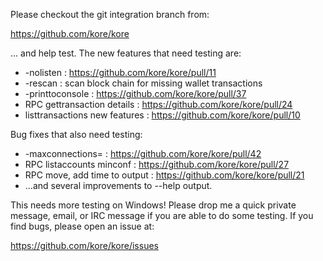 Please checkout the git integration branch from:

https://github.com/kore/kore

... and help test.  The new features that need testing are:

* -nolisten : https://github.com/kore/kore/pull/11
* -rescan : scan block chain for missing wallet transactions
* -printtoconsole : https://github.com/kore/kore/pull/37
* RPC gettransaction details : https://github.com/kore/kore/pull/24
* listtransactions new features : https://github.com/kore/kore/pull/10

Bug fixes that also need testing:

* -maxconnections= : https://github.com/kore/kore/pull/42
* RPC listaccounts minconf : https://github.com/kore/kore/pull/27
* RPC move, add time to output : https://github.com/kore/kore/pull/21
* ...and several improvements to --help output.

This needs more testing on Windows!  Please drop me a quick private message, email, or IRC message if you are able to do some testing.  If you find bugs, please open an issue at:

https://github.com/kore/kore/issues
